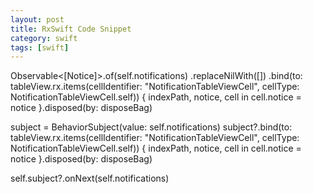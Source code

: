 ```yaml
---
layout: post
title: RxSwift Code Snippet
category: swift
tags: [swift]
---
```


Observable<[Notice]>.of(self.notifications)
    .replaceNilWith([])
    .bind(to: tableView.rx.items(cellIdentifier: "NotificationTableViewCell", cellType: NotificationTableViewCell.self)) { indexPath, notice, cell in
        cell.notice = notice
    }.disposed(by: disposeBag)


subject = BehaviorSubject(value: self.notifications)
subject?.bind(to: tableView.rx.items(cellIdentifier: "NotificationTableViewCell", cellType: NotificationTableViewCell.self)) { indexPath, notice, cell in
    cell.notice = notice
    }.disposed(by: disposeBag)

self.subject?.onNext(self.notifications)

